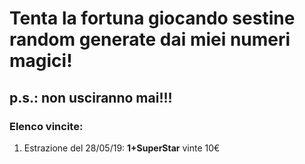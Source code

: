 # Tenta la fortuna giocando sestine random generate dai miei numeri magici!
## p.s.: non usciranno mai!!!

### Elenco vincite:

1. Estrazione del 28/05/19: **1+SuperStar** vinte 10€

